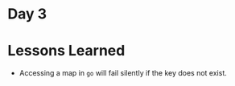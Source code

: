 # Day 3

# Lessons Learned 

- Accessing a map in `go` will fail silently if the key does not exist.
